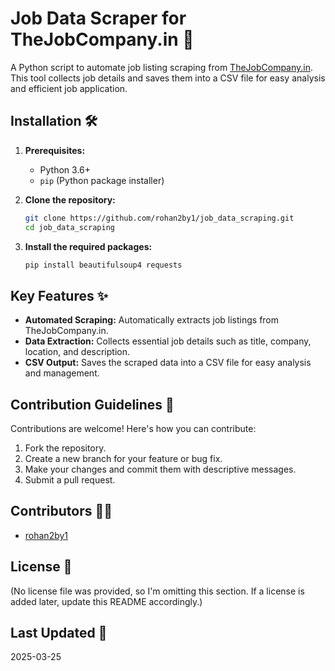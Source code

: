
# Job Data Scraper for TheJobCompany.in 💼

A Python script to automate job listing scraping from [TheJobCompany.in](https://thejobcompany.in/). This tool collects job details and saves them into a CSV file for easy analysis and efficient job application.

## Installation 🛠️

1.  **Prerequisites:**
    *   Python 3.6+
    *   `pip` (Python package installer)

2.  **Clone the repository:**

    ```bash
    git clone https://github.com/rohan2by1/job_data_scraping.git
    cd job_data_scraping
    ```

3.  **Install the required packages:**

    ```bash
    pip install beautifulsoup4 requests
    ```

## Key Features ✨

*   **Automated Scraping:** Automatically extracts job listings from TheJobCompany.in.
*   **Data Extraction:** Collects essential job details such as title, company, location, and description.
*   **CSV Output:** Saves the scraped data into a CSV file for easy analysis and management.

## Contribution Guidelines 🤝

Contributions are welcome! Here's how you can contribute:

1.  Fork the repository.
2.  Create a new branch for your feature or bug fix.
3.  Make your changes and commit them with descriptive messages.
4.  Submit a pull request.

## Contributors 🧑‍💻

*   [rohan2by1](https://github.com/rohan2by1)

## License 📜

(No license file was provided, so I'm omitting this section.  If a license is added later, update this README accordingly.)

## Last Updated 📅

2025-03-25
```

